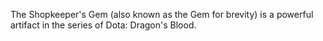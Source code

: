 
The Shopkeeper's Gem (also known as the Gem for brevity) is a powerful artifact in the series of Dota: Dragon's Blood.
